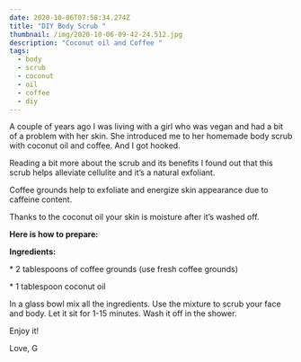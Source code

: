 ```yaml
---
date: 2020-10-06T07:58:34.274Z
title: "DIY Body Scrub "
thumbnail: /img/2020-10-06-09-42-24.512.jpg
description: "Coconut oil and Coffee "
tags:
  - body
  - scrub
  - coconut
  - oil
  - coffee
  - diy
---
```

A couple of years ago I was living with a girl who was vegan and had a bit of a problem with her skin. She introduced me to her homemade body scrub with coconut oil and coffee. And I got hooked.

Reading a bit more about the scrub and its benefits I found out that this scrub helps alleviate cellulite and it’s a natural exfoliant.

Coffee grounds help to exfoliate and energize skin appearance due to caffeine content.

Thanks to the coconut oil your skin is moisture after it’s washed off.



**Here is how to prepare:**

**Ingredients:**

\* 2 tablespoons of coffee grounds (use fresh coffee grounds)

\* 1 tablespoon coconut oil

In a glass bowl mix all the ingredients. Use the mixture to scrub your face and body. Let it sit for 1-15 minutes. Wash it off in the shower.



Enjoy it!

Love, G